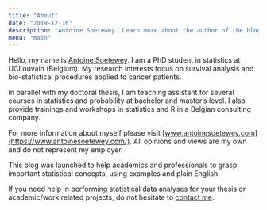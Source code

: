 ```yaml
---
title: "About"
date: "2019-12-16"
description: "Antoine Soetewey. Learn more about the author of the blog."
menu: "main"
---
```


Hello, my name is [Antoine Soetewey](https://www.antoinesoetewey.com/). I am a PhD student in statistics at UCLouvain (Belgium). My research interests focus on survival analysis and bio-statistical procedures applied to cancer patients.

In parallel with my doctoral thesis, I am teaching assistant for several courses in statistics and probability at bachelor and master’s level. I also provide trainings and workshops in statistics and R in a Belgian consulting company.

For more information about myself please visit [www.antoinesoetewey.com](https://www.antoinesoetewey.com/). All opinions and views are my own and do not represent my employer.

This blog was launched to help academics and professionals to grasp important statistical concepts, using examples and plain English.

If you need help in performing statistical data analyses for your thesis or academic/work related projects, do not hesitate to [contact me](/contact/).

